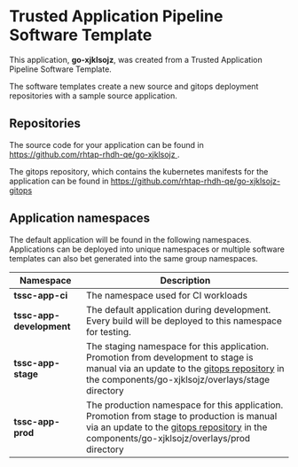 # Trusted Application Pipeline Software Template

This application, **go-xjklsojz**, was created from a Trusted Application Pipeline Software Template.

The software templates create a new source and gitops deployment repositories with a sample source application. 

## Repositories

The source code for your application can be found in [https://github.com/rhtap-rhdh-qe/go-xjklsojz ](https://github.com/rhtap-rhdh-qe/go-xjklsojz ).
 
The gitops repository, which contains the kubernetes manifests for the application can be found in 
[https://github.com/rhtap-rhdh-qe/go-xjklsojz-gitops ](https://github.com/rhtap-rhdh-qe/go-xjklsojz-gitops ) 

## Application namespaces 

The default application will be found in the following namespaces. Applications can be deployed into unique namespaces or multiple software templates can also bet generated into the same group namespaces.  

|  Namespace   |  Description   |  
| -------- | -------- |
| **tssc-app-ci** | The namespace used for CI workloads |
| **tssc-app-development** | The default application during development. Every build will be deployed to this namespace for testing. |
| **tssc-app-stage** | The staging namespace for this application. Promotion from development to stage is manual via an update to the [gitops repository](https://github.com/rhtap-rhdh-qe/go-xjklsojz-gitops ) in the components/go-xjklsojz/overlays/stage directory |
| **tssc-app-prod** | The production namespace for this application. Promotion from stage to production is manual via an update to the [gitops repository](https://github.com/rhtap-rhdh-qe/go-xjklsojz-gitops ) in the components/go-xjklsojz/overlays/prod directory |